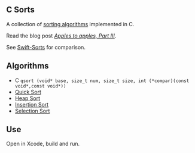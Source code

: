 ## C Sorts

A collection of [sorting algorithms](http://xkcd.com/1185/) implemented in C.

Read the blog post [*Apples to apples, Part III*](http://www.jessesquires.com/apples-to-apples-part-three/).

See [Swift-Sorts](https://github.com/jessesquires/swift-sorts) for comparison.

## Algorithms

* C `qsort (void* base, size_t num, size_t size, int (*compar)(const void*,const void*))`
* [Quick Sort](http://en.wikipedia.org/wiki/Quicksort)
* [Heap Sort](http://en.wikipedia.org/wiki/Heapsort)
* [Insertion Sort](http://en.wikipedia.org/wiki/Insertion_sort)
* [Selection Sort](http://en.wikipedia.org/wiki/Selection_sort)

## Use

Open in Xcode, build and run.
